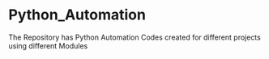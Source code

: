 # Python_Automation
The Repository has Python Automation Codes created for different projects using different Modules
